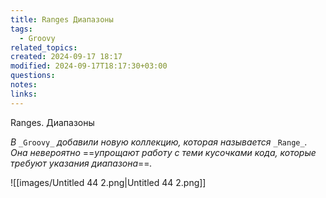 ```yaml
---
title: Ranges Диапазоны
tags:
  - Groovy
related_topics: 
created: 2024-09-17 18:17
modified: 2024-09-17T18:17:30+03:00
questions: 
notes: 
links: 
---
```


Ranges. Диапазоны

_В_ `_Groovy_` _добавили новую коллекцию, которая называется_ `_Range_`_. Она невероятно_ ==_упрощают работу с теми кусочками кода, которые требуют указания диапазона_==_._

![[images/Untitled 44 2.png|Untitled 44 2.png]]
